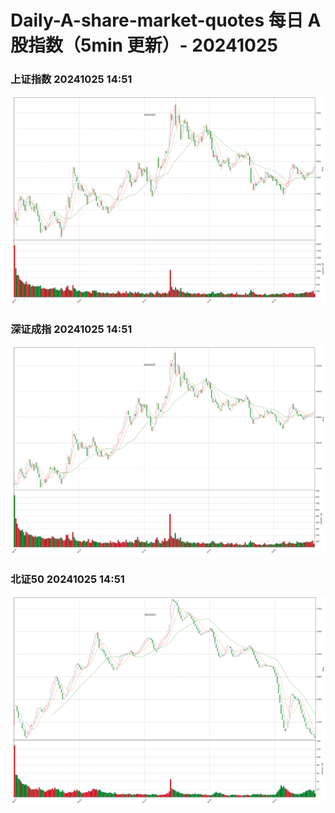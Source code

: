 
# Daily-A-share-market-quotes 每日 A 股指数（5min 更新）- 20241025

### 上证指数 20241025 14:51
![](./fig/2024/10/20241025-sh000001.png)

### 深证成指 20241025 14:51
![](./fig/2024/10/20241025-sz399001.png)

### 北证50 20241025 14:51
![](./fig/2024/10/20241025-bj899050.png)

